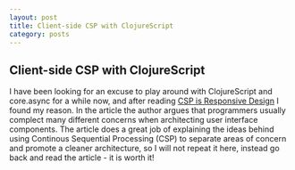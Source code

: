 ```yaml
---
layout: post
title: Client-side CSP with ClojureScript
category: posts
---
```


Client-side CSP with ClojureScript
----------------------------------

I have been looking for an excuse to play around with ClojureScript and core.async for a while now, and after reading [CSP is Responsive Design](http://swannodette.github.io/2013/07/31/extracting-processes/) I found my reason. In the article the author argues that programmers usually complect many different concerns when architecting user interface components. The article does a great job of explaining the ideas behind using Continous Sequential Processing (CSP) to separate areas of concern and promote a cleaner architecture, so I will not repeat it here, instead go back and read the article - it is worth it!

